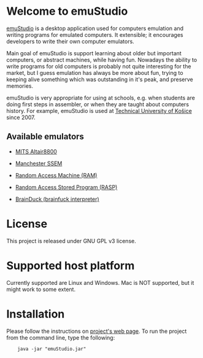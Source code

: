 # Welcome to emuStudio

[emuStudio](https://www.emustudio.net/) is a desktop application used for computers emulation and writing programs
for emulated computers. It extensible; it encourages developers to write their own computer emulators.

Main goal of emuStudio is support learning about older but important computers, or abstract machines, while
having fun. Nowadays the ability to write programs for old computers is probably not quite interesting for the market,
but I guess emulation has always be more about fun, trying to keeping alive something which was outstanding
in it's peak, and preserve memories.

emuStudio is very appropriate for using at schools, e.g. when students are doing first steps in assembler, or when they
are taught about computers history. For example, emuStudio is used at [Technical University of Košice](http://www.fei.tuke.sk/en)
since 2007.

## Available emulators

* [MITS Altair8800](https://www.emustudio.net/docuser/mits_altair_8800/index/)

* [Manchester SSEM](https://www.emustudio.net/docuser/ssem/index/)

* [Random Access Machine (RAM)](https://www.emustudio.net/docuser/ram/index/)

* [Random Access Stored Program (RASP)](https://www.emustudio.net/docuser/rasp/index/) 

* [BrainDuck (brainfuck interpreter)](https://www.emustudio.net/docuser/brainduck/index/)


# License

This project is released under GNU GPL v3 license.

# Supported host platform

Currently supported are Linux and Windows. Mac is NOT supported, but it might work to some extent.

# Installation

Please follow the instructions on [project's web page](https://www.emustudio.net/download/).
To run the project from the command line, type the following:

        java -jar "emuStudio.jar" 

